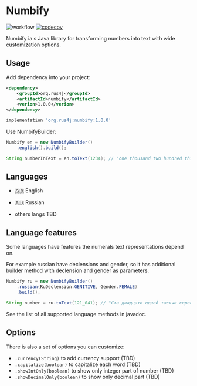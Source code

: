 # Numbify
![workflow](https://github.com/rus4j/numbify/actions/workflows/gradle.yml/badge.svg)
[![codecov](https://codecov.io/gh/rus4j/numbify/graph/badge.svg?token=L4MHCKGMQQ)](https://codecov.io/gh/rus4j/numbify)

Numbify ia s Java library for transforming numbers into text with wide customization options.

## Usage
Add dependency into your project:
```xml
<dependency>
    <groupId>org.rus4j</groupId>
    <artifactId>numbify</artifactId>
    <verion>1.0.0</verion>
</dependency>
```
```groovy
implementation 'org.rus4j:numbify:1.0.0'
```
Use NumbifyBuilder:
```java
Numbify en = new NumbifyBuilder()
    .english().build();

String numberInText = en.toText(1234); // "one thousand two hundred thirty four"
```

## Languages
* 🇬🇧 English
* 🇷🇺 Russian

* others langs TBD

## Language features
Some languages have features the numerals text representations depend on.

For example russian have declensions and gender, so it has additional builder method with declension and gender as parameters.
```java
Numbify ru = new NumbifyBuilder()
    .russian(RuDeclension.GENITIVE, Gender.FEMALE)
    .build();

String number = ru.toText(121_041); // "Ста двадцати одной тысячи сорока одной"
```
See the list of all supported language methods in javadoc.

## Options
There is also a set of options you can customize:
* `.currency(String)` to add currency support (TBD)
* `.capitalize(boolean)` to capitalize each word (TBD)
* `.showIntOnly(boolean)` to show only integer part of number (TBD)
* `.showDecimalOnly(boolean)` to show only decimal part (TBD)
